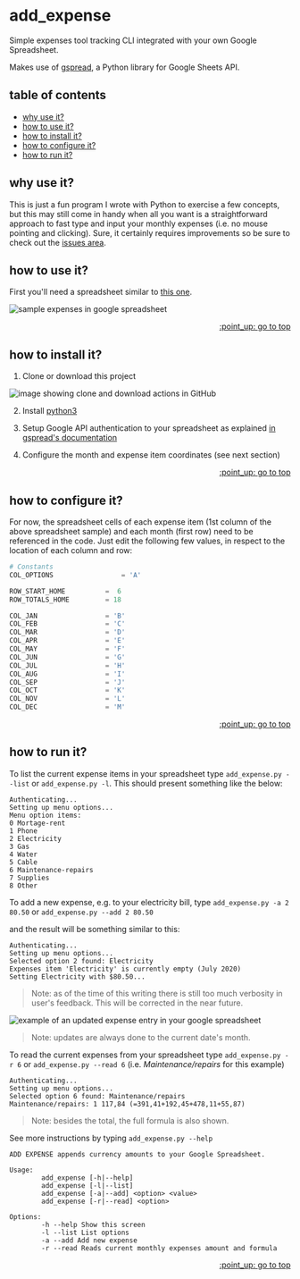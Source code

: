 # add_expense
Simple expenses tool tracking CLI integrated with your own Google Spreadsheet.

Makes use of [gspread](https://gspread.readthedocs.io/en/latest/), a Python library for Google Sheets API.

## table of contents
* [why use it?](#why-use-it)
* [how to use it?](#how-to-use-it)
* [how to install it?](#how-to-install-it)
* [how to configure it?](#how-to-configure-it)
* [how to run it?](#how-to-run-it)

## why use it?
This is just a fun program I wrote with Python to exercise a few concepts, but this may still come in handy when all you want is a straightforward approach to fast type and input your monthly expenses (i.e. no mouse pointing and clicking). Sure, it certainly requires improvements so be sure to check out the [issues area](https://github.com/psgg1981/add_expense/issues).

## how to use it?
First you'll need a spreadsheet similar to [this one](https://docs.google.com/spreadsheets/d/e/2PACX-1vScal8ROjGMx-SyWfGmpc7aAztn-ACMYNFlmx8mZX4DEm4ijTP69DGWcqHlwKvim70LKJI90YbuFAHQ/pubhtml).

![sample expenses in google spreadsheet](https://drive.google.com/uc?export=view&id=1kFs3Jsb_xqS8WqrFxBonAmjNta6aPBv- "Sample Expenses in Google Spreadsheet") 

<div style="text-align: right"> <a href="#add_expense">:point_up: go to top</a> </div>

## how to install it?
1. Clone or download this project

![image showing clone and download actions in GitHub](https://drive.google.com/uc?export=view&id=1h_sGUhFhh7HSAjrTpwFpFFpuI5nOcMjq "GitHub's clone or download")

2. Install [python3](https://www.python.org/downloads/)

3. Setup Google API authentication to your spreadsheet as explained [in gspread's documentation](https://gspread.readthedocs.io/en/latest/oauth2.html#for-bots-using-service-account)

4. Configure the month and expense item coordinates (see next section)

<div style="text-align: right"> <a href="#add_expense">:point_up: go to top</a> </div>

## how to configure it?
For now, the spreadsheet cells of each expense item (1st column of the above spreadsheet sample) and each month (first row) need to be referenced in the code. Just edit the following few values, in respect to the location of each column and row:

```python
# Constants
COL_OPTIONS                 = 'A'

ROW_START_HOME 	 	    =  6
ROW_TOTALS_HOME 	    = 18

COL_JAN		            = 'B'
COL_FEB		            = 'C'
COL_MAR		            = 'D'
COL_APR		            = 'E'
COL_MAY		            = 'F'
COL_JUN		            = 'G'
COL_JUL		            = 'H'
COL_AUG		            = 'I'
COL_SEP		            = 'J'
COL_OCT		            = 'K'
COL_NOV		            = 'L'
COL_DEC		            = 'M'
```

<div style="text-align: right"> <a href="#add_expense">:point_up: go to top</a> </div>

## how to run it?

To list the current expense items in your spreadsheet type `add_expense.py --list` or `add_expense.py -l`. This should present something like the below:
```
Authenticating...
Setting up menu options...
Menu option items:
0 Mortage-rent
1 Phone
2 Electricity
3 Gas
4 Water
5 Cable
6 Maintenance-repairs
7 Supplies
8 Other
```

To add a new expense, e.g. to your electricity bill, type `add_expense.py -a 2 80.50` or `add_expense.py --add 2 80.50`

and the result will be something similar to this:

```
Authenticating...
Setting up menu options...
Selected option 2 found: Electricity
Expenses item 'Electricity' is currently empty (July 2020)
Setting Electricity with $80.50...
```
> Note: as of the time of this writing there is still too much verbosity in user's feedback. This will be corrected in the near future.

![example of an updated expense entry in your google spreadsheet](https://drive.google.com/uc?export=view&id=1ckpU2WDfwiKi66Z1nbDYGMy10OIPs_ER "example of an updated expense entry in your google spreadsheet")
> Note: updates are always done to the current date's month.

To read the current expenses from your spreadsheet type `add_expense.py -r 6` or `add_expense.py --read 6` (i.e. *Maintenance/repairs* for this example)

```
Authenticating...
Setting up menu options...
Selected option 6 found: Maintenance/repairs
Maintenance/repairs: 1 117,84 (=391,41+192,45+478,11+55,87)
```
> Note: besides the total, the full formula is also shown.

See more instructions by typing `add_expense.py --help`
```
ADD EXPENSE appends currency amounts to your Google Spreadsheet.

Usage:
        add_expense [-h|--help]
        add_expense [-l|--list]
        add_expense [-a|--add] <option> <value>
        add_expense [-r|--read] <option>

Options:
        -h --help Show this screen
        -l --list List options
        -a --add Add new expense
        -r --read Reads current monthly expenses amount and formula
```

<div style="text-align: right"> <a href="#add_expense">:point_up: go to top</a> </div>
